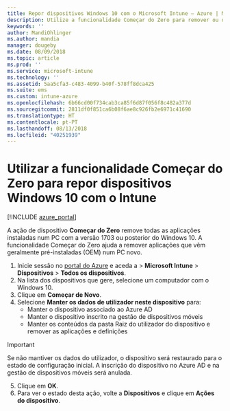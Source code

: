 ```yaml
---
title: Repor dispositivos Windows 10 com o Microsoft Intune – Azure | Microsoft Docs
description: Utilize a funcionalidade Começar do Zero para remover ou desinstalar aplicações de PCs com Windows 10 com o Microsoft Intune.
keywords: ''
author: MandiOhlinger
ms.author: mandia
manager: dougeby
ms.date: 08/09/2018
ms.topic: article
ms.prod: ''
ms.service: microsoft-intune
ms.technology: ''
ms.assetid: 5aa5cfa3-c483-4099-b40f-578ff8dca425
ms.suite: ems
ms.custom: intune-azure
ms.openlocfilehash: 6b66cd00f734cab3ca85f6d87f056f8c482a377d
ms.sourcegitcommit: 2811df0f851ca6b08f6ae8c926fb2e6971c41690
ms.translationtype: HT
ms.contentlocale: pt-PT
ms.lasthandoff: 08/13/2018
ms.locfileid: "40251939"
---
```

# <a name="use-fresh-start-to-reset-windows-10-devices-with-intune"></a>Utilizar a funcionalidade Começar do Zero para repor dispositivos Windows 10 com o Intune


[!INCLUDE [azure_portal](./includes/azure_portal.md)]

A ação de dispositivo **Começar do Zero** remove todas as aplicações instaladas num PC com a versão 1703 ou posterior do Windows 10. A funcionalidade Começar do Zero ajuda a remover aplicações que vêm geralmente pré-instaladas (OEM) num PC novo.  

1. Inicie sessão no [portal do Azure](https://portal.azure.com) e aceda a > **Microsoft Intune** > **Dispositivos** > **Todos os dispositivos**.
2. Na lista dos dispositivos que gere, selecione um computador com o Windows 10.
3. Clique em **Começar de Novo**. 
4. Selecione **Manter os dados de utilizador neste dispositivo** para:
   * Manter o dispositivo associado ao Azure AD
    * Manter o dispositivo inscrito na gestão de dispositivos móveis 
    * Manter os conteúdos da pasta Raiz do utilizador do dispositivo e remover as aplicações e definições  
  > [!IMPORTANT]
 > Se não mantiver os dados do utilizador, o dispositivo será restaurado para o estado de configuração inicial. A inscrição do dispositivo no Azure AD e na gestão de dispositivos móveis será anulada. 
 
5. Clique em **OK**.   
6. Para ver o estado desta ação, volte a **Dispositivos** e clique em **Ações do dispositivo**.  
